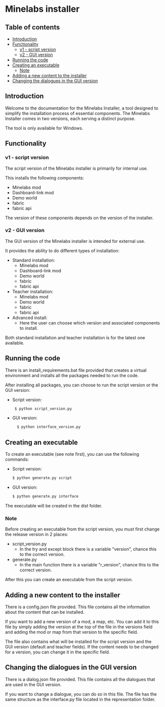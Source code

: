 # Minelabs installer

## Table of contents

- [Introduction](#introduction)
- [Functionality](#functionality)
    - [v1 - script version](#v1---script-version)
    - [v2 - GUI version](#v2---gui-version)
- [Running the code](#running-the-code)
- [Creating an executable](#creating-an-executable)
    - [Note](#note)
- [Adding a new content to the installer](#adding-a-new-content-to-the-installer)
- [Changing the dialogues in the GUI version](#changing-the-dialogues-in-the-gui-version)

## Introduction

Welcome to the documentation for the Minelabs Installer, a tool designed to simplify the installation process of
essential components. The Minelabs Installer comes in two versions, each serving a distinct purpose.

The tool is only available for Windows.

## Functionality

### v1 - script version

The script version of the Minelabs installer is primarily for internal use.

This installs the following components:

- Minelabs mod
- Dashboard-link mod
- Demo world
- fabric
- fabric api

The version of these components depends on the version of the installer.

### v2 - GUI version

The GUI version of the Minelabs installer is intended for external use.

It provides the ability to do different types of installation:

- Standard installation:
    - Minelabs mod
    - Dashboard-link mod
    - Demo world
    - fabric
    - fabric api
- Teacher installation:
    - Minelabs mod
    - Demo world
    - fabric
    - fabric api
- Advanced install:
    - Here the user can choose which version and associated components to install.

Both standard installation and teacher installation is for the latest one available.

## Running the code

There is an install_requirements.bat file provided that creates a virtual environment and installs all the packages
needed to run the code.

After installing all packages, you can choose to run the script version or the GUI version:

- Script version:
    ```bash
     $ python script_version.py
     ``` 
- GUI version:
  ```bash
    $ python interface_version.py
    ``` 

## Creating an executable

To create an executable (see note first), you can use the following commands:

- Script version:
    ```bash
    $ python generate.py script
    ```
- GUI version:
    ```bash
    $ python generate.py interface
    ```

The executable will be created in the dist folder.

### Note

Before creating an executable from the script version, you must first change the release version in 2 places:

- script_version.py
    - In the try and except block there is a variable "version", chance this to the correct version.
- generate.py
    - In the main function there is a variable "r_version", chance this to the correct version.

After this you can create an executable from the script version.

## Adding a new content to the installer

There is a config.json file provided. This file contains all the information about the content that can be installed.

If you want to add a new version of a mod, a map, etc. You can add it to this file by simply adding the version at the
top of the file in the versions field and adding the mod or map from that version to the specific field.

The file also contains what will be installed for the script version and the GUI version (default and teacher fields).
If the content needs to be changed for a version, you can change it in the specific field.

## Changing the dialogues in the GUI version

There is a dialog.json file provided. This file contains all the dialogues that are used in the GUI version.

If you want to change a dialogue, you can do so in this file. The file has the same structure as the interface.py file
located in the representation folder.
